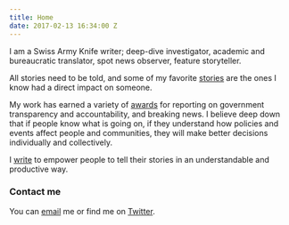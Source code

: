 ```yaml
---
title: Home
date: 2017-02-13 16:34:00 Z
---
```


I am a Swiss Army Knife writer; deep-dive investigator, academic and bureaucratic  translator, spot news observer, feature storyteller.

All stories need to be told, and some of my favorite [stories](writing.html) are the ones I know had a direct impact on someone.

My work has earned a variety of [awards](awards.html) for reporting on government transparency and accountability, and breaking news. I believe deep down that if people know what is going on, if they understand how policies and events affect people and communities, they will make better decisions individually and collectively. 

I [write](resume.html) to empower people to tell their stories in an understandable and productive way.


### Contact me

You can [email](mailto:masomers@gmail.com) me or find me on [Twitter](https://twitter.com/meredithsomers?lang=en).
